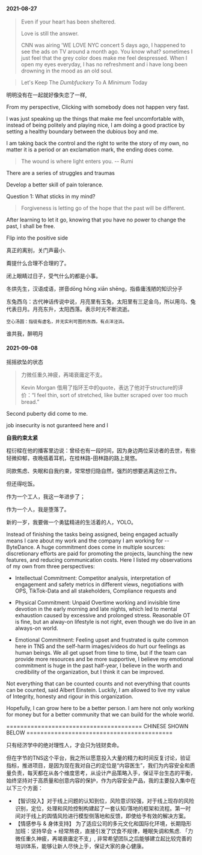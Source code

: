 



#### 2021-08-27

> Even if your heart has been sheltered.
>
> Love is still the answer.
>
> CNN was airing 'WE LOVE NYC concert 5 days ago, I happened to see the ads on TV around a month ago. You know what? sometimes I just feel that the grey color does make me feel despressed. When I open my eyes everyday, I has no refreshment and i have long been drowning in the mood as an old soul.
>





> Let's Keep The *Dumbfuckery* To A *Minimum* Today

明明没有在一起就好像失恋了一样,



From my perspective, Clicking with somebody does not happen very fast.

I was just speaking up the things that make me feel uncomfortable with, instead of being politely and playing nice, I am doing a good practice by setting a healthy boundary between the dubious boy and me.

I am taking back the control and the right to write the story of my own, no matter it is a period or an exclamation mark, the ending does come.

> The wound is where light enters you.  -- Rumi

There are a series of struggles and traumas

Develop a better skill of pain tolerance.

Question 1: What sticks in my mind?

> Forgiveness is letting go of the hope that the past will be different.

After learning to let it go, knowing that you have no power to change the past, I shall be free.



Flip into the positive side

真正的离别，关门声最小.

甭提什么合理不合理的了。

闭上眼睛过日子，受气什么的都是小事。

冬烘先生，汉语成语，拼音dōng hōng xiān shēng，指昏庸浅陋的知识分子

东兔西乌：古代神话传说中说，月亮里有玉兔，太阳里有三足金乌，所以用乌、兔代表日月。月亮东升，太阳西落。表示时光不断流逝。

```
空心汤圆：指徒有虚名，并无实利可图的东西，有点洋泾浜。
```

谁共我，醉明月





#### 2021-09-08

摇摇欲坠的状态

> 力微任重久神疲，再竭衰庸定不支。
>
> Kevin Morgan 借用了指环王中的quote，表达了他对于structure的评价：“I feel thin, sort of stretched, like butter scraped over too much bread.”

Second puberty did come to me.

 job insecurity is not guranteed here and I





**自我约束太紧**

程衍樑在他的播客里边说：曾经也有一段时间，因为身边两位采访者的去世，有些轻微抑郁，夜晚插着耳机，在桂林路-田林路的路上晃悠。

同款焦虑、失眠和自我约束，常常想归隐自然，强烈的想要逃离这份工作。

但还得吃饭。

作为一个工人，我这一年进步了；

作为一个人，我是堕落了。

新的一岁，我要做一个勇猛精进的生活着的人，YOLO。




Instead of finishing the tasks being assigned, being engaged actually means I care about my work and the company I am working for -- ByteDance. A huge commitment does come in multiple sources: discretionary efforts are paid for promoting the projects, launching the new features, and reducing communication costs. Here I listed my observations of my own from three perspectives:

- Intellectual Commitment: Competitor analysis, interpretation of engagement and safety metrics in different views, negotiations with  OPS, TikTok-Data and all stakeholders, Compliance requests and

- Physical Commitment: Unpaid Overtime working and invisible time devotion in the early morning and late nights, which led to mental exhaustion caused by excessive and prolonged stress. Reasonable OT is fine, but an alway-on lifestyle is not right, even though we do live in an always-on world.

- Emotional Commitment: Feeling upset and frustrated is quite common here in TNS and the self-harm images/videos do hurt our feelings as human beings. We all get upset from time to time, but if the team can provide more resources and be more supportive, I believe my emotional commitment is huge in the past half-year, I believe in the worth and credibility of the organization, but I think it can be improved.

Not everything that can be counted counts and not everything that counts can be counted, said Albert Einstein. Luckily, I am allowed to live my value of Integrity, honesty and rigour in this organization.

Hopefully, I can grow here to be a better person. I am here not only working for money but for a better community that we can build for the whole world.

======================================= CHINESE SHOWN BELOW ==========================================

只有经济学中的绝对理性人，才会只为钱财卖命。

但在字节的TNS这个平台，我之所以愿意投入大量的精力和时间反复讨论，验证指标，推进项目，是因为现在我对自己的定位是“内容医生”，我们为内容安全和质量负责，每天都在从各个维度思考，从设计产品策略入手，保证平台生态的平衡，始终坚持对于高质量和创意内容的保护，作为内容安全产品，我的主要投入集中在以下三个方面：

- 【智识投入】对于线上问题的认知到位，风险意识较强，对于线上现存的风险识别，定位，处理和风险控制构建起了一套认知/落地的框架和流程。第一时间对于线上的舆情风险进行模型侧落地和反馈，即使给予有效的解决方案。
- 【情感参与 & 身体支持】 为了适应公司的多元文化和国际化环境，长期隐形加班：坚持早会 + 经常熬夜，直接引发了饮食不规律，睡眠失调和焦虑. 「力微任重久神疲，再竭衰庸定不支」, 非常希望团队之后能够建立起比较完善的培训体系，能够让新人尽快上手，保证大家的身心健康。
